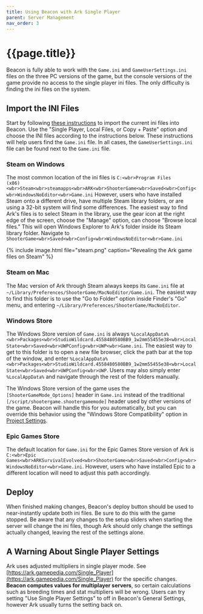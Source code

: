 ```yaml
---
title: Using Beacon with Ark Single Player
parent: Server Management
nav_order: 3
---
```

# {{page.title}}
Beacon is fully able to work with the `Game.ini` and `GameUserSettings.ini` files on the three PC versions of the game, but the console versions of the game provide no access to the single player ini files. The only difficulty is finding the ini files on the system.

## Import the INI Files
Start by following [these instructions](/servers/importing/) to import the current ini files into Beacon. Use the "Single Player, Local Files, or Copy + Paste" option and choose the INI files according to the instructions below.
These instructions will help users find the `Game.ini` file. In all cases, the `GameUserSettings.ini` file can be found next to the `Game.ini` file.

### Steam on Windows
The most common location of the ini files is <code>C:\<wbr>Program Files (x86)\<wbr>Steam\<wbr>steamapps\<wbr>ARK\<wbr>ShooterGame\<wbr>Saved\<wbr>Config\<wbr>WindowsNoEditor\<wbr>Game.ini</code> However, users who have installed Steam onto a different drive, have multiple Steam library folders, or are using a 32-bit system will find some differences. The easiest way to find Ark's files is to select Steam in the library, use the gear icon at the right edge of the screen, choose the "Manage" option, can choose "Browse local files." This will open Windows Explorer to Ark's folder inside its Steam library folder. Navigate to <code>ShooterGame\<wbr>Saved\<wbr>Config\<wbr>WindowsNoEditor\<wbr>Game.ini</code>

{% include image.html file="steam.png" caption="Revealing the Ark game files on Steam" %}

### Steam on Mac
The Mac version of Ark through Steam always keeps its `Game.ini` file at `~/Library/Preferences/ShooterGame/MacNoEditor/Game.ini`. The easiest way to find this folder is to use the "Go to Folder" option inside Finder's "Go" menu, and entering `~/Library/Preferences/ShooterGame/MacNoEditor`.

### Windows Store
The Windows Store version of `Game.ini` is always <code>%LocalAppData%\<wbr>Packages\<wbr>StudioWildcard.4558480580BB9_1w2mm55455e38\<wbr>LocalState\<wbr>Saved\<wbr>UWPConfig\<wbr>UWP\<wbr>Game.ini</code>. The easiest way to get to this folder is to open a new file browser, click the path bar at the top of the window, and enter <code>%LocalAppData%\<wbr>Packages\<wbr>StudioWildcard.4558480580BB9_1w2mm55455e38\<wbr>LocalState\<wbr>Saved\<wbr>UWPConfig\<wbr>UWP</code>. Users may also simply enter `%LocalAppData%` and navigate through the rest of the folders manually.

The Windows Store version of the game uses the `[ShooterGameMode_Options]` header in `Game.ini` instead of the traditional `[/script/shootergame.shootergamemode]` header used by other versions of the game. Beacon will handle this for you automatically, but you can override this behavior using the "Windows Store Compatibility" option in [Project Settings](/configs/metadata/).

### Epic Games Store
The default location for `Game.ini` for the Epic Games Store version of Ark is <code>C:\<wbr>Epic Games\<wbr>ARKSurvivalEvolved\<wbr>ShooterGame\<wbr>Saved\<wbr>Config\<wbr>WindowsNoEditor\<wbr>Game.ini</code>. However, users who have installed Epic to a different location will need to adjust this path accordingly.

## Deploy
When finished making changes, Beacon's deploy button should be used to near-instantly update both ini files. Be sure to do this with the game stopped. Be aware that any changes to the setup sliders when starting the server will change the ini files, though Ark should only change the settings actually changed, leaving the rest of the settings alone.

## A Warning About Single Player Settings
Ark uses adjusted multipliers in single player mode. See [https://ark.gamepedia.com/Single_Player](https://ark.gamepedia.com/Single_Player) for the specific changes. **Beacon computes values for multiplayer servers**, so certain calculations such as breeding times and stat multipliers will be wrong. Users can try setting "Use Single Player Settings" to off in Beacon's General Settings, however Ark usually turns the setting back on.